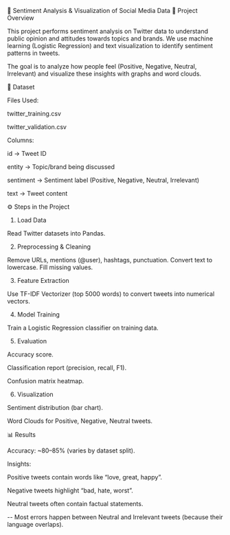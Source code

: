 📌 Sentiment Analysis & Visualization of Social Media Data
📖 Project Overview

This project performs sentiment analysis on Twitter data to understand public opinion and attitudes towards topics and brands.
We use machine learning (Logistic Regression) and text visualization to identify sentiment patterns in tweets.

The goal is to analyze how people feel (Positive, Negative, Neutral, Irrelevant) and visualize these insights with graphs and word clouds.

📂 Dataset

Files Used:

  twitter_training.csv

  twitter_validation.csv

Columns:

  id → Tweet ID

  entity → Topic/brand being discussed

  sentiment → Sentiment label (Positive, Negative, Neutral, Irrelevant)

  text → Tweet content

⚙️ Steps in the Project

1) Load Data

 Read Twitter datasets into Pandas.

2) Preprocessing & Cleaning

 Remove URLs, mentions (@user), hashtags, punctuation.
 Convert text to lowercase.
 Fill missing values.

3) Feature Extraction

  Use TF-IDF Vectorizer (top 5000 words) to convert tweets into numerical vectors.

4) Model Training

 Train a Logistic Regression classifier on training data.

5) Evaluation

  Accuracy score.

  Classification report (precision, recall, F1).

  Confusion matrix heatmap.

6) Visualization

  Sentiment distribution (bar chart).

  Word Clouds for Positive, Negative, Neutral tweets.

📊 Results

Accuracy: ~80–85% (varies by dataset split).

Insights:

  Positive tweets contain words like “love, great, happy”.

  Negative tweets highlight “bad, hate, worst”.

  Neutral tweets often contain factual statements.

-- Most errors happen between Neutral and Irrelevant tweets (because their language overlaps).
